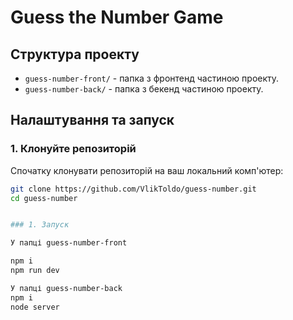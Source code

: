 # Guess the Number Game

## Структура проекту

- `guess-number-front/` - папка з фронтенд частиною проекту.
- `guess-number-back/` - папка з бекенд частиною проекту.

## Налаштування та запуск

### 1. Клонуйте репозиторій

Спочатку клонувати репозиторій на ваш локальний комп'ютер:

```bash
git clone https://github.com/VlikToldo/guess-number.git
cd guess-number


### 1. Запуск 

У папці guess-number-front 

npm i 
npm run dev

У папці guess-number-back
npm i
node server

